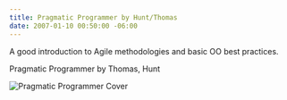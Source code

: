 ```yaml
---
title: Pragmatic Programmer by Hunt/Thomas
date: 2007-01-10 00:50:00 -06:00
---
```


A good introduction to Agile methodologies and basic OO best practices.

Pragmatic Programmer by Thomas, Hunt

![Pragmatic Programmer Cover](http://sternisha.com/i/pp_cover.jpg)
